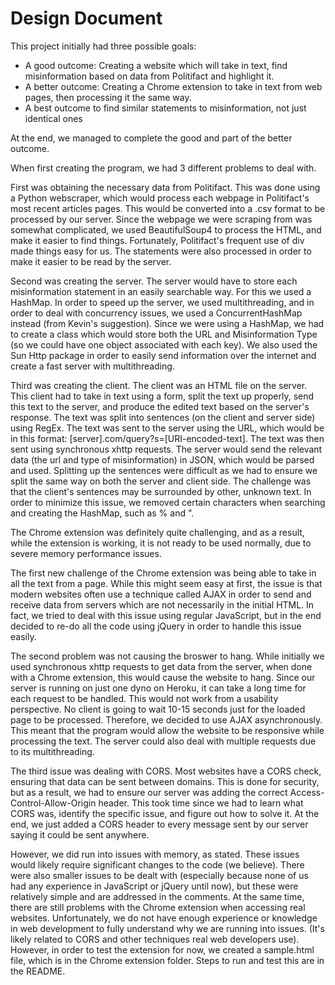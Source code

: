 <h1>Design Document</h1>
This project initially had three possible goals:
<ul>
	<li>A good outcome: Creating a website which will take in text, find misinformation based on data from Politifact and highlight it.</li>
	<li>A better outcome: Creating a Chrome extension to take in text from web pages, then processing it the same way.</li>
	<li>A best outcome to find similar statements to misinformation, not just identical ones</li>
</ul>
At the end, we managed to complete the good and part of the better outcome.

When first creating the program, we had 3 different problems to deal with. 

First was obtaining the necessary data from Politifact. This was done using a Python webscraper, which would process each webpage in Politifact's most recent articles pages. This would be converted into a .csv format to be processed by our server. Since the webpage we were scraping from was somewhat complicated, we used BeautifulSoup4 to process the HTML, and make it easier to find things. Fortunately, Politifact's frequent use of div made things easy for us. The statements were also processed in order to make it easier to be read by the server.
	
Second was creating the server. The server would have to store each misinformation statement in an easily searchable way. For this we used a HashMap. In order to speed up the server, we used multithreading, and in order to deal with concurrency issues, we used a ConcurrentHashMap instead (from Kevin's suggestion). Since we were using a HashMap, we had to create a class which would store both the URL and Misinformation Type (so we could have one object associated with each key). We also used the Sun Http package in order to easily send information over the internet and create a fast server with multithreading.
	
Third was creating the client. The client was an HTML file on the server. This client had to take in text using a form, split the text up properly, send this text to the server, and produce the edited text based on the server's response. The text was split into sentences (on the client and server side) using RegEx. The text was sent to the server using the URL, which would be in this format: [server].com/query?s=[URI-encoded-text]. The text was then sent using synchronous xhttp requests. The server would send the relevant data (the url and type of misinformation) in JSON, which would be parsed and used. Splitting up the sentences were difficult as we had to ensure we split the same way on both the server and client side. The challenge was that the client's sentences may be surrounded by other, unknown text. In order to minimize this issue, we removed certain characters when searching and creating the HashMap, such as % and ".
	
The Chrome extension was definitely quite challenging, and as a result, while the extension is working, it is not ready to be used normally, due to severe memory performance issues. 

The first new challenge of the Chrome extension was being able to take in all the text from a page. While this might seem easy at first, the issue is that modern websites often use a technique called AJAX in order to send and receive data from servers which are not necessarily in the initial HTML. In fact, we tried to deal with this issue using regular JavaScript, but in the end decided to re-do all the code using jQuery in order to handle this issue easily. 

The second problem was not causing the broswer to hang. While initially we used synchronous xhttp requests to get data from the server, when done with a Chrome extension, this would cause the website to hang. Since our server is running on just one dyno on Heroku, it can take a long time for each request to be handled. This would not work from a usability perspective. No client is going to wait 10-15 seconds just for the loaded page to be processed. Therefore, we decided to use AJAX asynchronously. This meant that the program would allow the website to be responsive while processing the text. The server could also deal with multiple requests due to its multithreading. 

The third issue was dealing with CORS. Most websites have a CORS check, ensuring that data can be sent between domains. This is done for security, but as a result, we had to ensure our server was adding the correct Access-Control-Allow-Origin header. This took time since we had to learn what CORS was, identify the specific issue, and figure out how to solve it. At the end, we just added a CORS header to every message sent by our server saying it could be sent anywhere.

However, we did run into issues with memory, as stated. These issues would likely require significant changes to the code (we believe). There were also smaller issues to be dealt with (especially because none of us had any experience in JavaScript or jQuery until now), but these were relatively simple and are addressed in the comments. At the same time, there are still problems with the Chrome extension when accessing real websites. Unfortunately, we do not have enough experience or knowledge in web development to fully understand why we are running into issues. (It's likely related to CORS and other techniques real web developers use). However, in order to test the extension for now, we created a sample.html file, which is in the Chrome extension folder. Steps to run and test this are in the README.
